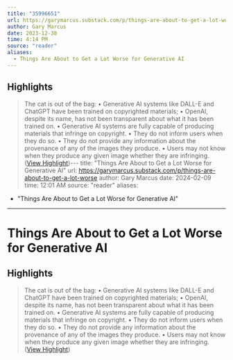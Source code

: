 ```yaml
---
title: "35996651"
url: https://garymarcus.substack.com/p/things-are-about-to-get-a-lot-worse
author: Gary Marcus
date: 2023-12-30
time: 4:14 PM
source: "reader"
aliases:
  - Things Are About to Get a Lot Worse for Generative AI
---
```

## Highlights
> The cat is out of the bag:
> • Generative AI systems like DALL-E and ChatGPT have been trained on copyrighted materials;
> • OpenAI, despite its name, has not been transparent about what it has been trained on.
> • Generative AI systems are fully capable of producing materials that infringe on copyright.
> • They do not inform users when they do so.
> • They do not provide any information about the provenance of any of the images they produce.
> • Users may not know when they produce any given image whether they are infringing. ([View Highlight](https://read.readwise.io/read/01hjw1ftbsx2mrnv77w72js020))---
title: "Things Are About to Get a Lot Worse for Generative AI"
url: https://garymarcus.substack.com/p/things-are-about-to-get-a-lot-worse
author: Gary Marcus
date: 2024-02-09
time: 12:01 AM
source: "reader"
aliases:
  - "Things Are About to Get a Lot Worse for Generative AI"
---
# Things Are About to Get a Lot Worse for Generative AI

## Highlights
> The cat is out of the bag:
> • Generative AI systems like DALL-E and ChatGPT have been trained on copyrighted materials;
> • OpenAI, despite its name, has not been transparent about what it has been trained on.
> • Generative AI systems are fully capable of producing materials that infringe on copyright.
> • They do not inform users when they do so.
> • They do not provide any information about the provenance of any of the images they produce.
> • Users may not know when they produce any given image whether they are infringing. ([View Highlight](https://read.readwise.io/read/01hjw1ftbsx2mrnv77w72js020))

